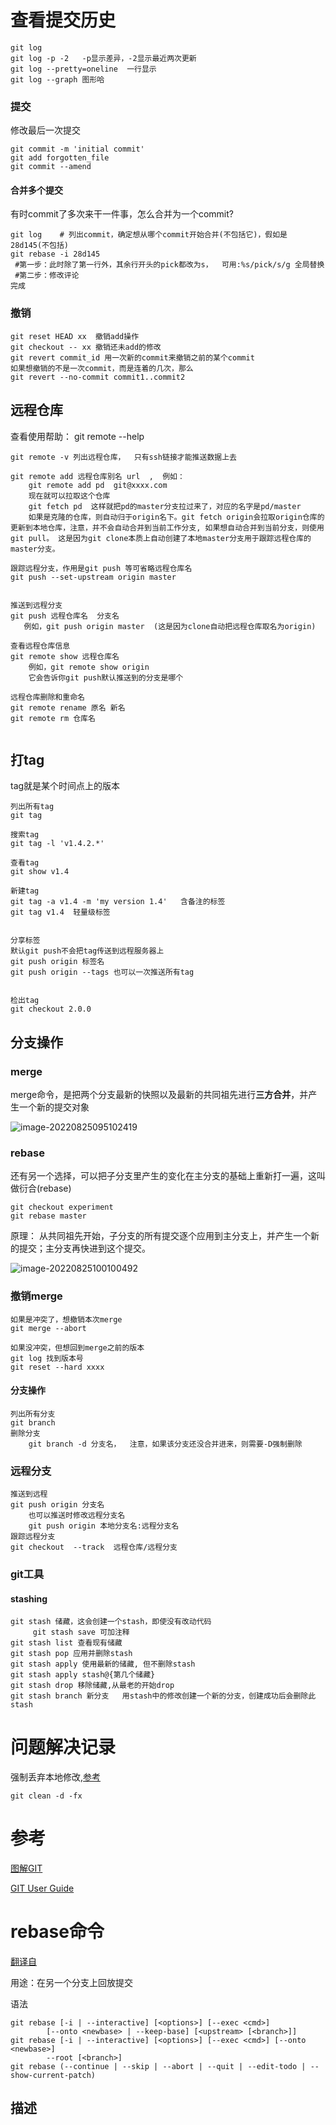 # 查看提交历史

```shell
git log
git log -p -2   -p显示差异，-2显示最近两次更新
git log --pretty=oneline  一行显示
git log --graph 图形哈
```

### 提交

修改最后一次提交

```shell
git commit -m 'initial commit'
git add forgotten_file
git commit --amend
```

#### 合并多个提交

有时commit了多次来干一件事，怎么合并为一个commit?

```shell
git log    # 列出commit，确定想从哪个commit开始合并(不包括它)，假如是28d145(不包括)
git rebase -i 28d145    
 #第一步：此时除了第一行外，其余行开头的pick都改为s，  可用:%s/pick/s/g 全局替换
 #第二步：修改评论
完成
```





### 撤销

```shell
git reset HEAD xx  撤销add操作
git checkout -- xx 撤销还未add的修改
git revert commit_id 用一次新的commit来撤销之前的某个commit
如果想撤销的不是一次commit，而是连着的几次，那么
git revert --no-commit commit1..commit2
```

## 远程仓库

查看使用帮助： git remote --help

```shell
git remote -v 列出远程仓库，  只有ssh链接才能推送数据上去

git remote add 远程仓库别名 url  ,  例如：
	git remote add pd  git@xxxx.com
	现在就可以拉取这个仓库
	git fetch pd  这样就把pd的master分支拉过来了，对应的名字是pd/master
	如果是克隆的仓库，则自动归于origin名下。git fetch origin会拉取origin仓库的更新到本地仓库，注意，并不会自动合并到当前工作分支, 如果想自动合并到当前分支，则使用git pull。 这是因为git clone本质上自动创建了本地master分支用于跟踪远程仓库的master分支。

跟踪远程分支，作用是git push 等可省略远程仓库名
git push --set-upstream origin master


推送到远程分支
git push 远程仓库名  分支名
   例如，git push origin master  (这是因为clone自动把远程仓库取名为origin)

查看远程仓库信息
git remote show 远程仓库名
	例如，git remote show origin 
	它会告诉你git push默认推送到的分支是哪个
	
远程仓库删除和重命名
git remote rename 原名 新名
git remote rm 仓库名


```

## 打tag

tag就是某个时间点上的版本

```shell
列出所有tag
git tag

搜索tag
git tag -l 'v1.4.2.*'

查看tag
git show v1.4

新建tag
git tag -a v1.4 -m 'my version 1.4'   含备注的标签
git tag v1.4  轻量级标签


分享标签
默认git push不会把tag传送到远程服务器上
git push origin 标签名
git push origin --tags 也可以一次推送所有tag


检出tag
git checkout 2.0.0
```

## 分支操作

### merge

merge命令，是把两个分支最新的快照以及最新的共同祖先进行**三方合并**，并产生一个新的提交对象

![image-20220825095102419](https://piggo-picture.oss-cn-hangzhou.aliyuncs.com/imageimage-20220825095102419.png)

### rebase

还有另一个选择，可以把子分支里产生的变化在主分支的基础上重新打一遍，这叫做衍合(rebase)

```shell
git checkout experiment
git rebase master
```

原理： 从共同祖先开始，子分支的所有提交逐个应用到主分支上，并产生一个新的提交；主分支再快进到这个提交。

![image-20220825100100492](https://piggo-picture.oss-cn-hangzhou.aliyuncs.com/imageimage-20220825100100492.png)



### 撤销merge

```shell
如果是冲突了，想撤销本次merge
git merge --abort

如果没冲突，但想回到merge之前的版本
git log 找到版本号
git reset --hard xxxx
```



#### 分支操作

```shell
列出所有分支
git branch
删除分支
	git branch -d 分支名，  注意，如果该分支还没合并进来，则需要-D强制删除
```



### 远程分支

```shell
推送到远程
git push origin 分支名
	也可以推送时修改远程分支名
	git push origin 本地分支名:远程分支名
跟踪远程分支
git checkout  --track  远程仓库/远程分支

```

### git工具

#### stashing

```shell
git stash 储藏，这会创建一个stash，即使没有改动代码
	 git stash save 可加注释
git stash list 查看现有储藏
git stash pop 应用并删除stash
git stash apply 使用最新的储藏, 但不删除stash
git stash apply stash@{第几个储藏}
git stash drop 移除储藏,从最老的开始drop
git stash branch 新分支   用stash中的修改创建一个新的分支，创建成功后会删除此stash
```

# 问题解决记录

强制丢弃本地修改,[参考](https://www.cnblogs.com/feifeicui/p/11351433.html)

```shell
git clean -d -fx
```

# 参考

[图解GIT](https://marklodato.github.io/visual-git-guide/index-zh-cn.html#detached)

[GIT User Guide](https://mirrors.edge.kernel.org/pub/software/scm/git/docs/user-manual.html#using-git-rebase)

# rebase命令

[翻译自](https://mirrors.edge.kernel.org/pub/software/scm/git/docs/git-rebase.html)

用途：在另一个分支上回放提交

语法

```shell
git rebase [-i | --interactive] [<options>] [--exec <cmd>]
        [--onto <newbase> | --keep-base] [<upstream> [<branch>]]
git rebase [-i | --interactive] [<options>] [--exec <cmd>] [--onto <newbase>]
        --root [<branch>]
git rebase (--continue | --skip | --abort | --quit | --edit-todo | --show-current-patch)
```

## 描述

